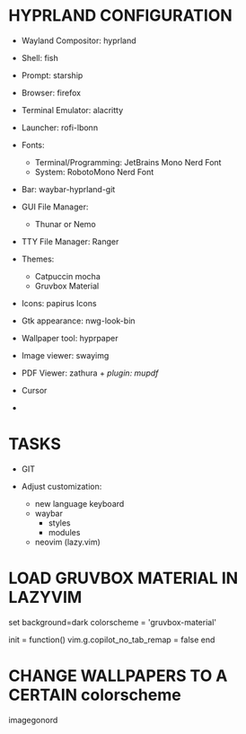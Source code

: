 # HYPRLAND CONFIGURATION

- Wayland Compositor: hyprland
- Shell: fish
- Prompt: starship
- Browser: firefox
- Terminal Emulator: alacritty
- Launcher: rofi-lbonn
- Fonts:
    + Terminal/Programming: JetBrains Mono Nerd Font
    + System: RobotoMono Nerd Font
- Bar: waybar-hyprland-git
- GUI File Manager:
    + Thunar or Nemo
- TTY File Manager: Ranger

- Themes: 
    + Catpuccin mocha
    + Gruvbox Material
- Icons: papirus Icons
- Gtk appearance: nwg-look-bin
- Wallpaper tool: hyprpaper
- Image viewer: swayimg
- PDF Viewer: zathura + *plugin: mupdf*




- Cursor
- 

# TASKS
- GIT

- Adjust customization:
  + new language keyboard
  + waybar
    + styles
    + modules
  + neovim (lazy.vim)



# LOAD GRUVBOX MATERIAL IN LAZYVIM

set background=dark
colorscheme = 'gruvbox-material'

init = function()
  vim.g.copilot_no_tab_remap = false
end


# CHANGE WALLPAPERS TO A CERTAIN colorscheme
imagegonord

